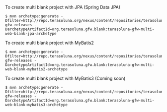 To create multi blank project with JPA (Spring Data JPA)

    $ mvn archetype:generate -Dfilter=http://repo.terasoluna.org/nexus/content/repositories/terasoluna-gfw-releases -DarchetypeArtifactId=org.terasoluna.gfw.blank:terasoluna-gfw-multi-web-blank-jpa-archetype

To create multi blank project with MyBatis2

    $ mvn archetype:generate -Dfilter=http://repo.terasoluna.org/nexus/content/repositories/terasoluna-gfw-releases -DarchetypeArtifactId=org.terasoluna.gfw.blank:terasoluna-gfw-multi-web-blank-mybatis2-archetype
    
    
To create multi blank project with MyBatis3 (Coming soon)

    $ mvn archetype:generate -Dfilter=http://repo.terasoluna.org/nexus/content/repositories/terasoluna-gfw-releases -DarchetypeArtifactId=org.terasoluna.gfw.blank:terasoluna-gfw-multi-web-blank-mybatis3-archetype
